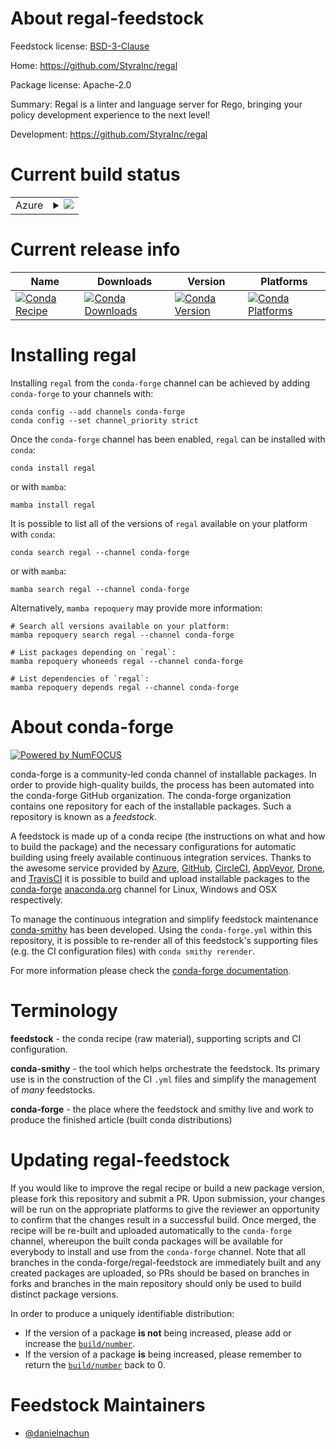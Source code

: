 About regal-feedstock
=====================

Feedstock license: [BSD-3-Clause](https://github.com/conda-forge/regal-feedstock/blob/main/LICENSE.txt)

Home: https://github.com/StyraInc/regal

Package license: Apache-2.0

Summary: Regal is a linter and language server for Rego, bringing your policy development experience to the next level!

Development: https://github.com/StyraInc/regal

Current build status
====================


<table>
    
  <tr>
    <td>Azure</td>
    <td>
      <details>
        <summary>
          <a href="https://dev.azure.com/conda-forge/feedstock-builds/_build/latest?definitionId=23880&branchName=main">
            <img src="https://dev.azure.com/conda-forge/feedstock-builds/_apis/build/status/regal-feedstock?branchName=main">
          </a>
        </summary>
        <table>
          <thead><tr><th>Variant</th><th>Status</th></tr></thead>
          <tbody><tr>
              <td>linux_64</td>
              <td>
                <a href="https://dev.azure.com/conda-forge/feedstock-builds/_build/latest?definitionId=23880&branchName=main">
                  <img src="https://dev.azure.com/conda-forge/feedstock-builds/_apis/build/status/regal-feedstock?branchName=main&jobName=linux&configuration=linux%20linux_64_" alt="variant">
                </a>
              </td>
            </tr><tr>
              <td>linux_aarch64</td>
              <td>
                <a href="https://dev.azure.com/conda-forge/feedstock-builds/_build/latest?definitionId=23880&branchName=main">
                  <img src="https://dev.azure.com/conda-forge/feedstock-builds/_apis/build/status/regal-feedstock?branchName=main&jobName=linux&configuration=linux%20linux_aarch64_" alt="variant">
                </a>
              </td>
            </tr><tr>
              <td>linux_ppc64le</td>
              <td>
                <a href="https://dev.azure.com/conda-forge/feedstock-builds/_build/latest?definitionId=23880&branchName=main">
                  <img src="https://dev.azure.com/conda-forge/feedstock-builds/_apis/build/status/regal-feedstock?branchName=main&jobName=linux&configuration=linux%20linux_ppc64le_" alt="variant">
                </a>
              </td>
            </tr><tr>
              <td>osx_64</td>
              <td>
                <a href="https://dev.azure.com/conda-forge/feedstock-builds/_build/latest?definitionId=23880&branchName=main">
                  <img src="https://dev.azure.com/conda-forge/feedstock-builds/_apis/build/status/regal-feedstock?branchName=main&jobName=osx&configuration=osx%20osx_64_" alt="variant">
                </a>
              </td>
            </tr><tr>
              <td>osx_arm64</td>
              <td>
                <a href="https://dev.azure.com/conda-forge/feedstock-builds/_build/latest?definitionId=23880&branchName=main">
                  <img src="https://dev.azure.com/conda-forge/feedstock-builds/_apis/build/status/regal-feedstock?branchName=main&jobName=osx&configuration=osx%20osx_arm64_" alt="variant">
                </a>
              </td>
            </tr><tr>
              <td>win_64</td>
              <td>
                <a href="https://dev.azure.com/conda-forge/feedstock-builds/_build/latest?definitionId=23880&branchName=main">
                  <img src="https://dev.azure.com/conda-forge/feedstock-builds/_apis/build/status/regal-feedstock?branchName=main&jobName=win&configuration=win%20win_64_" alt="variant">
                </a>
              </td>
            </tr>
          </tbody>
        </table>
      </details>
    </td>
  </tr>
</table>

Current release info
====================

| Name | Downloads | Version | Platforms |
| --- | --- | --- | --- |
| [![Conda Recipe](https://img.shields.io/badge/recipe-regal-green.svg)](https://anaconda.org/conda-forge/regal) | [![Conda Downloads](https://img.shields.io/conda/dn/conda-forge/regal.svg)](https://anaconda.org/conda-forge/regal) | [![Conda Version](https://img.shields.io/conda/vn/conda-forge/regal.svg)](https://anaconda.org/conda-forge/regal) | [![Conda Platforms](https://img.shields.io/conda/pn/conda-forge/regal.svg)](https://anaconda.org/conda-forge/regal) |

Installing regal
================

Installing `regal` from the `conda-forge` channel can be achieved by adding `conda-forge` to your channels with:

```
conda config --add channels conda-forge
conda config --set channel_priority strict
```

Once the `conda-forge` channel has been enabled, `regal` can be installed with `conda`:

```
conda install regal
```

or with `mamba`:

```
mamba install regal
```

It is possible to list all of the versions of `regal` available on your platform with `conda`:

```
conda search regal --channel conda-forge
```

or with `mamba`:

```
mamba search regal --channel conda-forge
```

Alternatively, `mamba repoquery` may provide more information:

```
# Search all versions available on your platform:
mamba repoquery search regal --channel conda-forge

# List packages depending on `regal`:
mamba repoquery whoneeds regal --channel conda-forge

# List dependencies of `regal`:
mamba repoquery depends regal --channel conda-forge
```


About conda-forge
=================

[![Powered by
NumFOCUS](https://img.shields.io/badge/powered%20by-NumFOCUS-orange.svg?style=flat&colorA=E1523D&colorB=007D8A)](https://numfocus.org)

conda-forge is a community-led conda channel of installable packages.
In order to provide high-quality builds, the process has been automated into the
conda-forge GitHub organization. The conda-forge organization contains one repository
for each of the installable packages. Such a repository is known as a *feedstock*.

A feedstock is made up of a conda recipe (the instructions on what and how to build
the package) and the necessary configurations for automatic building using freely
available continuous integration services. Thanks to the awesome service provided by
[Azure](https://azure.microsoft.com/en-us/services/devops/), [GitHub](https://github.com/),
[CircleCI](https://circleci.com/), [AppVeyor](https://www.appveyor.com/),
[Drone](https://cloud.drone.io/welcome), and [TravisCI](https://travis-ci.com/)
it is possible to build and upload installable packages to the
[conda-forge](https://anaconda.org/conda-forge) [anaconda.org](https://anaconda.org/)
channel for Linux, Windows and OSX respectively.

To manage the continuous integration and simplify feedstock maintenance
[conda-smithy](https://github.com/conda-forge/conda-smithy) has been developed.
Using the ``conda-forge.yml`` within this repository, it is possible to re-render all of
this feedstock's supporting files (e.g. the CI configuration files) with ``conda smithy rerender``.

For more information please check the [conda-forge documentation](https://conda-forge.org/docs/).

Terminology
===========

**feedstock** - the conda recipe (raw material), supporting scripts and CI configuration.

**conda-smithy** - the tool which helps orchestrate the feedstock.
                   Its primary use is in the construction of the CI ``.yml`` files
                   and simplify the management of *many* feedstocks.

**conda-forge** - the place where the feedstock and smithy live and work to
                  produce the finished article (built conda distributions)


Updating regal-feedstock
========================

If you would like to improve the regal recipe or build a new
package version, please fork this repository and submit a PR. Upon submission,
your changes will be run on the appropriate platforms to give the reviewer an
opportunity to confirm that the changes result in a successful build. Once
merged, the recipe will be re-built and uploaded automatically to the
`conda-forge` channel, whereupon the built conda packages will be available for
everybody to install and use from the `conda-forge` channel.
Note that all branches in the conda-forge/regal-feedstock are
immediately built and any created packages are uploaded, so PRs should be based
on branches in forks and branches in the main repository should only be used to
build distinct package versions.

In order to produce a uniquely identifiable distribution:
 * If the version of a package **is not** being increased, please add or increase
   the [``build/number``](https://docs.conda.io/projects/conda-build/en/latest/resources/define-metadata.html#build-number-and-string).
 * If the version of a package **is** being increased, please remember to return
   the [``build/number``](https://docs.conda.io/projects/conda-build/en/latest/resources/define-metadata.html#build-number-and-string)
   back to 0.

Feedstock Maintainers
=====================

* [@danielnachun](https://github.com/danielnachun/)

